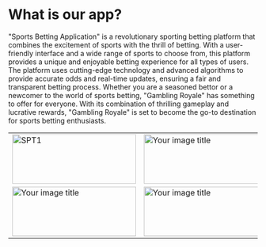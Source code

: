 # What is our app? 
"Sports Betting Application" is a revolutionary sporting betting platform that combines the excitement of sports with the thrill of betting. With a user-friendly interface and a wide range of sports to choose from, this platform provides a unique and enjoyable betting experience for all types of users. The platform uses cutting-edge technology and advanced algorithms to provide accurate odds and real-time updates, ensuring a fair and transparent betting process. Whether you are a seasoned bettor or a newcomer to the world of sports betting, "Gambling Royale" has something to offer for everyone. With its combination of thrilling gameplay and lucrative rewards, "Gambling Royale" is set to become the go-to destination for sports betting enthusiasts.


<table>
  <tr>
    <td><img src="https://user-images.githubusercontent.com/100337916/217174392-fa68960b-7edc-43c8-a6c8-08de7f5fb82d.jpg" alt="SPT1" width="250" height="100"/></td>
    <td><img src="https://user-images.githubusercontent.com/100337916/217174436-215ef344-1448-4e96-825f-00214b84a524.jpg" alt="Your image title" width="250" height="100"/></td>
    <td><img src="https://user-images.githubusercontent.com/100337916/217174502-7bebb84b-85bf-4be3-a4a5-b97d298e9cab.jpg" alt="Your image title" width="250" height="100"/></td>
  </tr>
  <tr>
    <td><img src="https://user-images.githubusercontent.com/100337916/217174553-b31d228f-69f0-48e9-a530-3efebd231d34.jpg" alt="Your image title" width="250" height="100"/></td>
    <td><img src="https://user-images.githubusercontent.com/100337916/217174641-6dd5933b-8389-43be-bba5-a41f60c66588.jpg" alt="Your image title" width="250" height="100"/></td>
    <td><img src="https://user-images.githubusercontent.com/100337916/217174646-043cd801-d067-454c-bf6c-7c6b27f70ae1.jpg" alt="Your image title" width="250" height="100"/></td>
  </tr>
  
</table>





